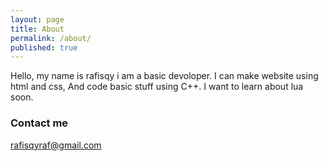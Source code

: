 ```yaml
---
layout: page
title: About
permalink: /about/
published: true
---
```



Hello, my name is rafisqy i am a basic devoloper. I can make website using html and css, And code basic stuff using C++. I want to learn about lua soon.

### Contact me

[rafisqyraf@gmail.com](mailto:rafisqyraf@gmail.com)
